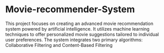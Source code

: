 # Movie-recommender-System
This project focuses on creating an advanced movie recommendation system powered by artificial intelligence. It utilizes machine learning techniques to offer personalized movie suggestions tailored to individual user preferences. The system integrates two primary algorithms: Collaborative Filtering and Content-Based Filtering

